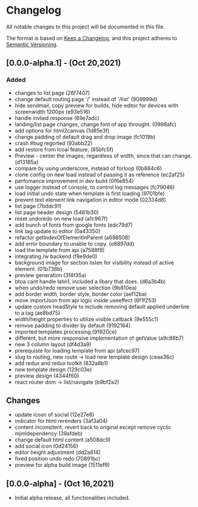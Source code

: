 # Changelog

All notable changes to this project will be documented in this file.

The format is based on [Keep a Changelog](https://keepachangelog.com/en/1.0.0/),
and this project adheres to [Semantic Versioning](https://semver.org/spec/v2.0.0.html).

## [0.0.0-alpha.1] - (Oct 20,2021)

### Added

- changes to list page (26f7407)
- change default routing page '/' instead of '/list' (909999d)
- hide sendmail, copy preview for builds, hide editor for devices with screenwidth 1200px (e93e516)
- handle invlaid response (69e7adc)
- landing/list page changes, change font of app throught. (0998afc)
- add options for html2canvas (1d85e3f)
- change padding of default drag and drop image (fc1019b)
- crash #bug regorted (93abb22)
- add restore from lcoal feature, (85bfc5f)
- Preview - center the images, regardless of width, since that can change. (d13185a)
- compare by using underscore, instead of forloop (0b884c6)
- clone config on new load instead of passing it as reference (ec2af25)
- perfomance improvement in dev build (0f6e854)
- use logger instead of console, to control log messages (fc79046)
- load initial undo state when template is first loading (9701bfe)
- prevent text element link navigation in editor mode (02334d8)
- list page (7bddc91)
- list page header design (5461b30)
- reset undoredo on new load (a1c967f)
- add bunch of fonts from google fonts (edc79d7)
- link tag update to editor (0a43350)
- refactor getIndexOfElementInParent (a698508)
- add error boundary to unable to copy. (e8897dd)
- load the template from api (a7588f8)
- integrating /w backend (f8e9de0)
- background image for section listen for visibility instead of active element. (01b738b)
- preview generation (3f4f35a)
- btoa cant handle latin1, included a libary that does. (d6a3b4b)
- when undo/redo remove user selection (9b810ea)
- add border width, border style, border color (aef12ba)
- move importJson from api logic inside useeffect (6f1f253)
- update custom headStyle to include removing default applied underline to a tag (ae8bd75)
- width/height properties to utilize visible callback (9e555c1)
- remvoe padding to divider by default (9192164)
- imported templates processing (91920ce)
- different, but more responsive implementation of getValue (a9c86b7)
- new 3 column layout (df4d3a9)
- prerequiste for loading template from api (afcec97)
- slug to routing, new route -> load new template design (ceaa36c)
- add redux and redux toolkit (832a8b1)
- new template design (129c03e)
- preview design (4344f60)
- react router dom -> list/navigate (b9bf2a2)

## Changes

- update icosn of social (12e27e8)
- indicator for html rerenders (3af3a04)
- content inconsitent, revert back to original except remove cyclic mjmldependency (39afdeb)
- change default html content (a508dc9)
- add social icon (0d24156)
- editor height adjustment (dd2a814)
- fixed position undo redo (70891bc)
- preview for alpha build image (1511ef9)

## [0.0.0-alpha] - (Oct 16,2021)

- Initial alpha release, all functionalities included.

